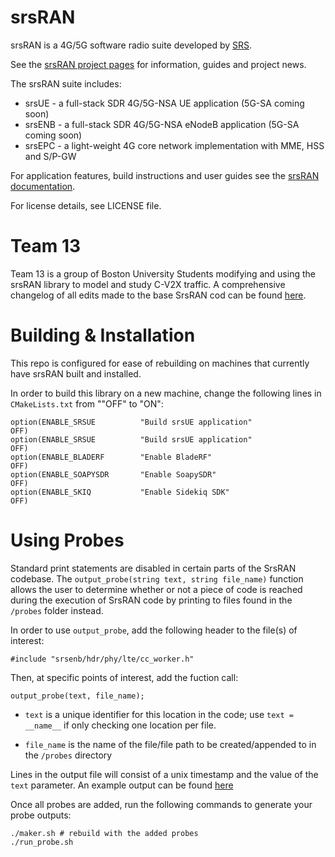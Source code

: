 srsRAN
======

srsRAN is a 4G/5G software radio suite developed by [SRS](http://www.srs.io).

See the [srsRAN project pages](https://www.srsran.com) for information, guides and project news.

The srsRAN suite includes:
  * srsUE - a full-stack SDR 4G/5G-NSA UE application (5G-SA coming soon)
  * srsENB - a full-stack SDR 4G/5G-NSA eNodeB application (5G-SA coming soon)
  * srsEPC - a light-weight 4G core network implementation with MME, HSS and S/P-GW

For application features, build instructions and user guides see the [srsRAN documentation](https://docs.srsran.com).

For license details, see LICENSE file.

Team 13
=======

Team 13 is a group of Boston University Students modifying and using the srsRAN library to model and study C-V2X traffic. A comprehensive changelog of all edits made to the base SrsRAN cod  can be found [here](https://github.com/C-V2X-Senior-Design/modSrsRAN/blob/add_probes/changelog_team13.md).

Building & Installation
=======

This repo is configured for ease of rebuilding on machines that currently have srsRAN built and installed.

In order to build this library on a new machine, change the following lines in `CMakeLists.txt` from ""OFF" to "ON":

```
option(ENABLE_SRSUE          "Build srsUE application"                  OFF)
option(ENABLE_SRSUE          "Build srsUE application"                  OFF)
option(ENABLE_BLADERF        "Enable BladeRF"                           OFF)
option(ENABLE_SOAPYSDR       "Enable SoapySDR"                          OFF)
option(ENABLE_SKIQ           "Enable Sidekiq SDK"                       OFF)
```

Using Probes
=======

Standard print statements are disabled in certain parts of the SrsRAN codebase. The `output_probe(string text, string file_name)` function allows the user to determine whether or not a piece of code is reached during the execution of SrsRAN code by printing to files found in the `/probes` folder instead.

In order to use `output_probe`, add the following header to the file(s) of interest:
```
#include "srsenb/hdr/phy/lte/cc_worker.h"
```

Then, at specific points of interest, add the fuction call:
```
output_probe(text, file_name);
```
* `text` is a unique identifier for this location in the code; use `text = __name__` if only checking one location per file.

* `file_name` is the name of the file/file path to be created/appended to in the `/probes` directory

Lines in the output file will consist of a unix timestamp and the value of the `text` parameter. An example output can be found [here](https://github.com/C-V2X-Senior-Design/modSrsRAN/blob/add_probes/probes/rbgmask_t_probe.txt)

Once all probes are added, run the following commands to generate your probe outputs:
```
./maker.sh # rebuild with the added probes
./run_probe.sh
```

